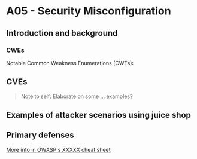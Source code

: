 # A05 - Security Misconfiguration

## Introduction and background

### CWEs

Notable Common Weakness Enumerations (CWEs):

## CVEs

>Note to self: Elaborate on some ... examples?

## Examples of attacker scenarios using juice shop


## Primary defenses


[More info in OWASP's XXXXX cheat sheet]()
